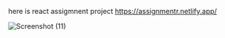 here is react assigmnent project
https://assignmentr.netlify.app/


![Screenshot (11)](https://github.com/rock652/React-assignment/assets/61287138/a10949d1-e4e6-4af5-b65b-34f8b37bd767)
